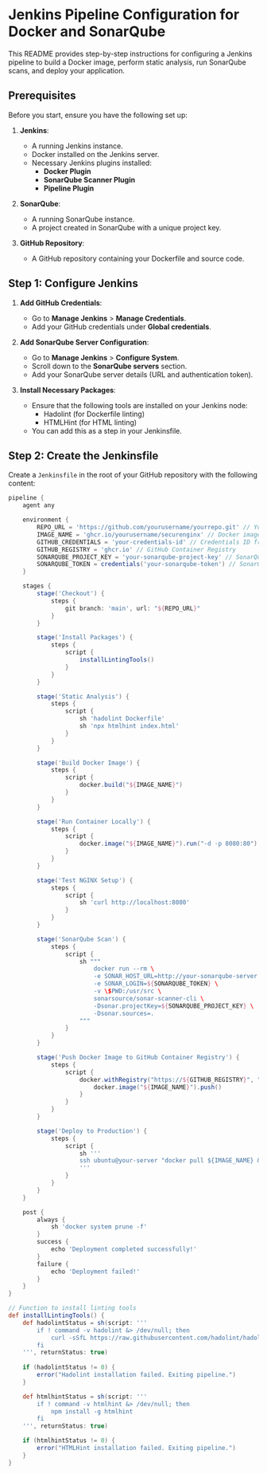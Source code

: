 # Jenkins Pipeline Configuration for Docker and SonarQube

This README provides step-by-step instructions for configuring a Jenkins pipeline to build a Docker image, perform static analysis, run SonarQube scans, and deploy your application. 

## Prerequisites

Before you start, ensure you have the following set up:

1. **Jenkins**:
   - A running Jenkins instance.
   - Docker installed on the Jenkins server.
   - Necessary Jenkins plugins installed:
     - **Docker Plugin**
     - **SonarQube Scanner Plugin**
     - **Pipeline Plugin**

2. **SonarQube**:
   - A running SonarQube instance.
   - A project created in SonarQube with a unique project key.

3. **GitHub Repository**:
   - A GitHub repository containing your Dockerfile and source code.

## Step 1: Configure Jenkins

1. **Add GitHub Credentials**:
   - Go to **Manage Jenkins** > **Manage Credentials**.
   - Add your GitHub credentials under **Global credentials**.

2. **Add SonarQube Server Configuration**:
   - Go to **Manage Jenkins** > **Configure System**.
   - Scroll down to the **SonarQube servers** section.
   - Add your SonarQube server details (URL and authentication token).

3. **Install Necessary Packages**:
   - Ensure that the following tools are installed on your Jenkins node:
     - Hadolint (for Dockerfile linting)
     - HTMLHint (for HTML linting)
   - You can add this as a step in your Jenkinsfile.

## Step 2: Create the Jenkinsfile

Create a `Jenkinsfile` in the root of your GitHub repository with the following content:

```groovy
pipeline {
    agent any

    environment {
        REPO_URL = 'https://github.com/yourusername/yourrepo.git' // Your Git repository URL
        IMAGE_NAME = 'ghcr.io/yourusername/securenginx' // Docker image name for GitHub Container Registry
        GITHUB_CREDENTIALS = 'your-credentials-id' // Credentials ID from Jenkins global vars
        GITHUB_REGISTRY = 'ghcr.io' // GitHub Container Registry
        SONARQUBE_PROJECT_KEY = 'your-sonarqube-project-key' // SonarQube Project Key
        SONARQUBE_TOKEN = credentials('your-sonarqube-token') // SonarQube Token stored in Jenkins
    }

    stages {
        stage('Checkout') {
            steps {
                git branch: 'main', url: "${REPO_URL}"
            }
        }

        stage('Install Packages') {
            steps {
                script {
                    installLintingTools()
                }
            }
        }

        stage('Static Analysis') {
            steps {
                script {
                    sh 'hadolint Dockerfile'
                    sh 'npx htmlhint index.html'
                }
            }
        }

        stage('Build Docker Image') {
            steps {
                script {
                    docker.build("${IMAGE_NAME}")
                }
            }
        }

        stage('Run Container Locally') {
            steps {
                script {
                    docker.image("${IMAGE_NAME}").run("-d -p 8080:80")
                }
            }
        }

        stage('Test NGINX Setup') {
            steps {
                script {
                    sh 'curl http://localhost:8080'
                }
            }
        }

        stage('SonarQube Scan') {
            steps {
                script {
                    sh """
                        docker run --rm \
                        -e SONAR_HOST_URL=http://your-sonarqube-server \
                        -e SONAR_LOGIN=${SONARQUBE_TOKEN} \
                        -v \$PWD:/usr/src \
                        sonarsource/sonar-scanner-cli \
                        -Dsonar.projectKey=${SONARQUBE_PROJECT_KEY} \
                        -Dsonar.sources=.
                    """
                }
            }
        }

        stage('Push Docker Image to GitHub Container Registry') {
            steps {
                script {
                    docker.withRegistry("https://${GITHUB_REGISTRY}", "${GITHUB_CREDENTIALS}") {
                        docker.image("${IMAGE_NAME}").push()
                    }
                }
            }
        }

        stage('Deploy to Production') {
            steps {
                script {
                    sh '''
                    ssh ubuntu@your-server "docker pull ${IMAGE_NAME} && docker stop nginx-container || true && docker rm nginx-container || true && docker run -d --name nginx-container -p 80:80 ${IMAGE_NAME}"
                    '''
                }
            }
        }
    }

    post {
        always {
            sh 'docker system prune -f'
        }
        success {
            echo 'Deployment completed successfully!'
        }
        failure {
            echo 'Deployment failed!'
        }
    }
}

// Function to install linting tools
def installLintingTools() {
    def hadolintStatus = sh(script: '''
        if ! command -v hadolint &> /dev/null; then
            curl -sSfL https://raw.githubusercontent.com/hadolint/hadolint/master/install.sh | sh -s -- -b /usr/local/bin
        fi
    ''', returnStatus: true)
    
    if (hadolintStatus != 0) {
        error("Hadolint installation failed. Exiting pipeline.")
    }

    def htmlhintStatus = sh(script: '''
        if ! command -v htmlhint &> /dev/null; then
            npm install -g htmlhint
        fi
    ''', returnStatus: true)

    if (htmlhintStatus != 0) {
        error("HTMLHint installation failed. Exiting pipeline.")
    }
}
